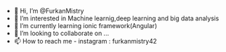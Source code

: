 - 👋 Hi, I’m @FurkanMistry
- 👀 I’m interested in Machine learnig,deep learning and big data analysis
- 🌱 I’m currently learning ionic framework(Angular)
- 💞️ I’m looking to collaborate on ...
- 📫 How to reach me - instagram : furkanmistry42

<!---
FurkanMistry/FurkanMistry is a ✨ special ✨ repository because its `README.md` (this file) appears on your GitHub profile.
You can click the Preview link to take a look at your changes.
--->
